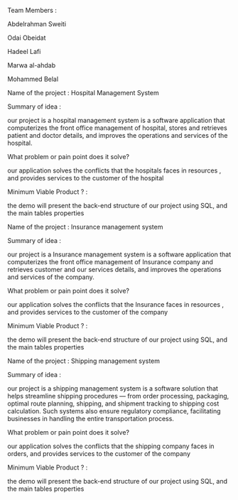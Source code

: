 Team Members : 

Abdelrahman Sweiti

Odai Obeidat

Hadeel Lafi

Marwa al-ahdab

Mohammed Belal

Name of the project : Hospital Management System

Summary of idea : 

our project is a hospital management system is a software application that computerizes the front office management of hospital, stores and retrieves patient and doctor details, and improves the operations and services of the hospital.

 

What problem or pain point does it solve? 

our application solves the conflicts that the hospitals faces in resources , and provides services to the customer of the hospital 

 

Minimum Viable Product ? :

the demo will present the back-end structure of our project using SQL, and the main tables properties

 

Name of the project : Insurance  management system 

Summary of idea : 

our project is a Insurance  management system is a software application that computerizes the front office management of Insurance  company and retrieves customer and our services details, and improves the operations and services of the company.

 

What problem or pain point does it solve? 

our application solves the conflicts that the Insurance  faces in resources , and provides services to the customer of the company

 

Minimum Viable Product ? :

the demo will present the back-end structure of our project using SQL, and the main tables properties

 

Name of the project : Shipping management system 

Summary of idea : 

our project is a shipping management system is a software solution that helps streamline shipping procedures — from order processing, packaging, optimal route planning, shipping, and shipment tracking to shipping cost calculation. Such systems also ensure regulatory compliance, facilitating businesses in handling the entire transportation process.

 

What problem or pain point does it solve? 

our application solves the conflicts that the shipping company faces in orders, and provides services to the customer of the company

 

Minimum Viable Product ? :

the demo will present the back-end structure of our project using SQL, and the main tables properties

 

 
